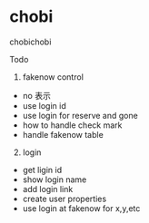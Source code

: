 # chobi

chobichobi

Todo
1. fakenow control
  - no 表示
  - use login id
  - use login for reserve and gone
  - how to handle check mark
  - handle fakenow table

2. login
  - get ligin id
  - show login name
  - add login link
  - create user properties
  - use login at fakenow
     for x,y,etc
